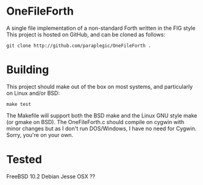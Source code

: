 # OneFileForth
A single file implementation of a non-standard Forth written in the FIG style
This project is hosted on GitHub, and can be cloned as follows:

	git clone http://github.com/paraplegic/OneFileForth .

# Building
This project should make out of the box on most systems, and particularly
on Linux and/or BSD:

	make test

The Makefile will support both the BSD make and the Linux GNU style make
(or gmake on BSD).  The OneFileForth.c should compile on cygwin with minor changes
but as I don't run DOS/Windows, I have no need for Cygwin.  Sorry, you're on your
own.

# Tested
FreeBSD 10.2
Debian  Jesse
OSX  ??
